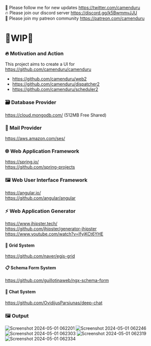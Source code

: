 🐣 Please follow me for new updates https://twitter.com/camenduru <br />
🔥 Please join our discord server https://discord.gg/k5BwmmvJJU <br />
🥳 Please join my patreon community https://patreon.com/camenduru <br />

# 🚦WIP🚦

### 🔥 Motivation and Action

This project aims to create a UI for https://github.com/camenduru/camenduru

- https://github.com/camenduru/web2 <br />
- https://github.com/camenduru/dispatcher2 <br />
- https://github.com/camenduru/scheduler2 <br />

### 🗃️ Database Provider

https://cloud.mongodb.com/ (512MB Free Shared)

### 💌 Mail Provider

https://aws.amazon.com/ses/

### 🌐 Web Application Framework

https://spring.io/ <br />
https://github.com/spring-projects <br />

### 🖼️ Web User Interface Framework

https://angular.io/ <br />
https://github.com/angular/angular <br />

### ⚡ Web Application Generator

https://www.jhipster.tech/ <br />
https://github.com/jhipster/generator-jhipster <br />
https://www.youtube.com/watch?v=IfyjKCt6YHE <br />

#### 🍱 Grid System

https://github.com/naver/egjs-grid <br />

#### 📋 Schema Form System

https://github.com/guillotinaweb/ngx-schema-form <br />

#### 💬 Chat System

https://github.com/OvidijusParsiunas/deep-chat <br />

### 🖼 Output

![Screenshot 2024-05-01 062201](https://github.com/camenduru/web/assets/54370274/8785ceea-4871-405d-a10e-ef6855e1b907)
![Screenshot 2024-05-01 062246](https://github.com/camenduru/web/assets/54370274/ba29deeb-d828-4138-9b45-4d691b31de6a)
![Screenshot 2024-05-01 062303](https://github.com/camenduru/web/assets/54370274/914f9d64-5474-47cd-800c-fe7d2f89e8c0)
![Screenshot 2024-05-01 062319](https://github.com/camenduru/web/assets/54370274/0dbd17b2-75a3-4cba-97fc-786ea7a4d2b0)
![Screenshot 2024-05-01 062334](https://github.com/camenduru/web/assets/54370274/af22175e-aad4-49aa-a4f3-228e2c421b26)
